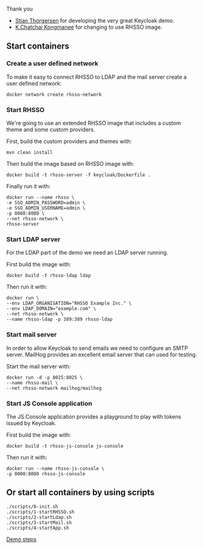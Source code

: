 Thank you 
- [Stian Thorgersen](https://github.com/stianst/keycloak-containers-demo) for developing the very great Keycloak demo.
- [K.Chatchai Kongmanee](https://github.com/chatapazar/keycloak-containers-demo) for changing to use RHSSO image.


## Start containers

### Create a user defined network

To make it easy to connect RHSSO to LDAP and the mail server create a user defined network:

    docker network create rhsso-network

### Start RHSSO

We're going to use an extended RHSSO image that includes a custom theme and some custom providers.

First, build the custom providers and themes with:

    mvn clean install

Then build the image based on RHSSO image with:
    
    docker build -t rhsso-server -f keycloak/Dockerfile .

Finally run it with:

    docker run --name rhsso \
    -e SSO_ADMIN_PASSWORD=admin \
    -e SSO_ADMIN_USERNAME=admin \
    -p 8080:8080 \
    --net rhsso-network \
    rhsso-server

### Start LDAP server

For the LDAP part of the demo we need an LDAP server running.

First build the image with:

    docker build -t rhsso-ldap ldap
    
Then run it with:

    docker run \
	--env LDAP_ORGANISATION="RHSSO Example Inc." \
	--env LDAP_DOMAIN="example.com" \
    --net rhsso-network \
	--name rhsso-ldap -p 389:389 rhsso-ldap
    
### Start mail server

In order to allow Keycloak to send emails we need to configure an SMTP server. MailHog provides an excellent email
server that can used for testing.

Start the mail server with:

    docker run -d -p 8025:8025 \
    --name rhsso-mail \
    --net rhsso-network mailhog/mailhog
    
### Start JS Console application

The JS Console application provides a playground to play with tokens issued by Keycloak.

First build the image with:

    docker build -t rhsso-js-console js-console
    
Then run it with:

    docker run --name rhsso-js-console \
    -p 8000:8080 rhsso-js-console


## Or start all containers by using scripts


    ./scripts/0-init.sh
    ./scripts/1-startRHSSO.sh
    ./scripts/2-startLdap.sh
    ./scripts/3-startMail.sh
    ./scripts/4-startApp.sh

[Demo steps](DEMO.md)